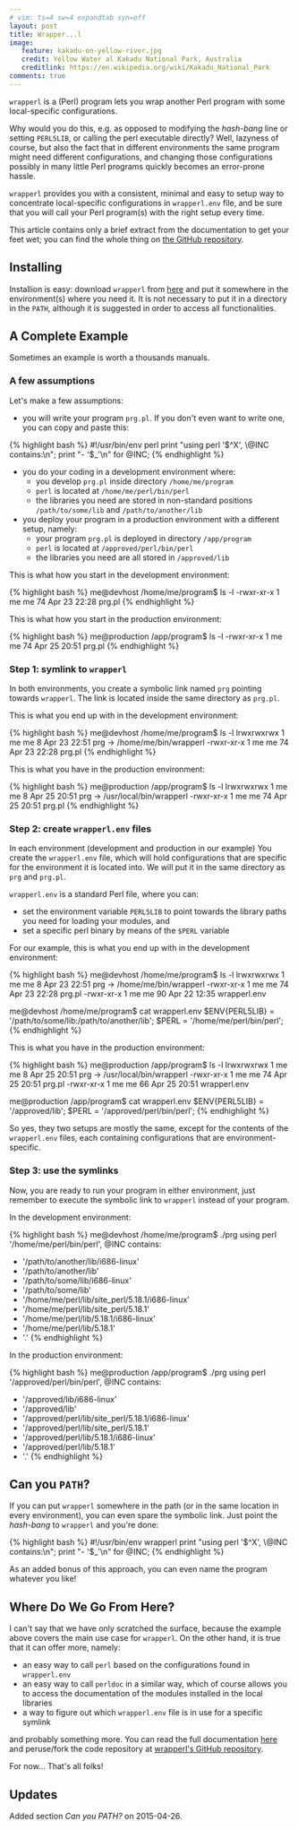 ```yaml
---
# vim: ts=4 sw=4 expandtab syn=off
layout: post
title: Wrapper...l
image:
   feature: kakadu-on-yellow-river.jpg
   credit: Yellow Water al Kakadu National Park, Australia
   creditlink: https://en.wikipedia.org/wiki/Kakadu_National_Park
comments: true
---
```


`wrapperl` is a (Perl) program lets you wrap another Perl program
with some local-specific configurations.

Why would you do this, e.g. as opposed to modifying the
_hash-bang_ line or setting `PERL5LIB`, or calling the perl
executable directly? Well, lazyness of course, but also the fact
that in different environments the same program might need different
configurations, and changing those configurations possibly in many
little Perl programs quickly becomes an error-prone hassle.

`wrapperl` provides you with a consistent, minimal and easy to setup
way to concentrate local-specific configurations in
`wrapperl.env` file, and be sure
that you will call your Perl program(s) with the right setup every time.

This article contains only a brief extract from the documentation to
get your feet wet; you can find the whole thing on
[the GitHub repository][ghrepo].

[ghrepo]: https://github.com/polettix/wrapperl

## Installing

Installion is easy: download `wrapperl` from [here][rawcode]
and put it somewhere in the environment(s) where you need it. It is not
necessary to put it in a directory in the `PATH`, although it is
suggested in order to access all functionalities.

[rawcode]: https://raw.githubusercontent.com/polettix/wrapperl/master/wrapperl

## A Complete Example

Sometimes an example is worth a thousands manuals.

### A few assumptions

Let's make a few assumptions:

- you will write your program `prg.pl`. If
you don't even want to write one, you can copy and paste this:

{% highlight bash %}
#!/usr/bin/env perl
print "using perl '$^X', \@INC contains:\n";
print "- '$_'\n" for @INC;
{% endhighlight %}

- you do your coding in a development environment where:
    - you develop `prg.pl` inside directory `/home/me/program`
    - `perl` is located at `/home/me/perl/bin/perl`
    - the libraries you need are stored in non-standard positions
    `/path/to/some/lib` and `/path/to/another/lib`
- you deploy your program in a production environment with a different
  setup, namely:
    - your program `prg.pl` is deployed in directory `/app/program`
    - `perl` is located at `/approved/perl/bin/perl`
    - the libraries you need are all stored in `/approved/lib`

This is what how you start in the development environment:

{% highlight bash %}
me@devhost /home/me/program$ ls -l
-rwxr-xr-x 1 me me 74 Apr 23 22:28 prg.pl
{% endhighlight %}

This is what how you start in the production environment:

{% highlight bash %}
me@production /app/program$ ls -l
-rwxr-xr-x 1 me me 74 Apr 25 20:51 prg.pl
{% endhighlight %}

### Step 1: symlink to `wrapperl`

In both environments, you create a symbolic link named `prg`
pointing towards `wrapperl`. The link is located inside the same
directory as `prg.pl`.

This is what you end up with in the development environment:

{% highlight bash %}
me@devhost /home/me/program$ ls -l
lrwxrwxrwx 1 me me  8 Apr 23 22:51 prg -> /home/me/bin/wrapperl
-rwxr-xr-x 1 me me 74 Apr 23 22:28 prg.pl
{% endhighlight %}

This is what you have in the production environment:

{% highlight bash %}
me@production /app/program$ ls -l
lrwxrwxrwx 1 me me  8 Apr 25 20:51 prg -> /usr/local/bin/wrapperl
-rwxr-xr-x 1 me me 74 Apr 25 20:51 prg.pl
{% endhighlight %}

### Step 2: create `wrapperl.env` files

In each environment (development and production in our example)
You create the `wrapperl.env` file, which will hold configurations
that are specific for the environment it is located into.
We will put it in the same directory as `prg` and `prg.pl`.

`wrapperl.env` is a standard Perl file, where you can:

* set the environment variable `PERL5LIB` to point towards the
  library paths you need for loading your modules, and
* set a specific perl binary by means of the `$PERL` variable

For our example, this is what you end up with in the development
environment:

{% highlight bash %}
me@devhost /home/me/program$ ls -l
lrwxrwxrwx 1 me me  8 Apr 23 22:51 prg -> /home/me/bin/wrapperl
-rwxr-xr-x 1 me me 74 Apr 23 22:28 prg.pl
-rwxr-xr-x 1 me me 90 Apr 22 12:35 wrapperl.env

me@devhost /home/me/program$ cat wrapperl.env
$ENV{PERL5LIB} = '/path/to/some/lib:/path/to/another/lib';
$PERL = '/home/me/perl/bin/perl';
{% endhighlight %}

This is what you have in the production environment:

{% highlight bash %}
me@production /app/program$ ls -l
lrwxrwxrwx 1 me me  8 Apr 25 20:51 prg -> /usr/local/bin/wrapperl
-rwxr-xr-x 1 me me 74 Apr 25 20:51 prg.pl
-rwxr-xr-x 1 me me 66 Apr 25 20:51 wrapperl.env

me@production /app/program$ cat wrapperl.env
$ENV{PERL5LIB} = '/approved/lib';
$PERL = '/approved/perl/bin/perl';
{% endhighlight %}

So yes, they two setups are mostly the same, except for the contents
of the `wrapperl.env` files, each containing configurations that
are environment-specific.

### Step 3: use the symlinks

Now, you are ready to run your program in either environment, just
remember to execute the symbolic link to `wrapperl` instead of your
program.

In the development environment:

{% highlight bash %}
me@devhost /home/me/program$ ./prg
using perl '/home/me/perl/bin/perl', @INC contains:
- '/path/to/another/lib/i686-linux'
- '/path/to/another/lib'
- '/path/to/some/lib/i686-linux'
- '/path/to/some/lib'
- '/home/me/perl/lib/site_perl/5.18.1/i686-linux'
- '/home/me/perl/lib/site_perl/5.18.1'
- '/home/me/perl/lib/5.18.1/i686-linux'
- '/home/me/perl/lib/5.18.1'
- '.'
{% endhighlight %}

In the production environment:

{% highlight bash %}
me@production /app/program$ ./prg
using perl '/approved/perl/bin/perl', @INC contains:
- '/approved/lib/i686-linux'
- '/approved/lib'
- '/approved/perl/lib/site_perl/5.18.1/i686-linux'
- '/approved/perl/lib/site_perl/5.18.1'
- '/approved/perl/lib/5.18.1/i686-linux'
- '/approved/perl/lib/5.18.1'
- '.'
{% endhighlight %}

## Can you `PATH`?

If you can put `wrapperl` somewhere in the path (or in the same
location in every environment), you can even spare the symbolic
link. Just point the *hash-bang* to `wrapperl` and you're done:

{% highlight bash %}
#!/usr/bin/env wrapperl
print "using perl '$^X', \@INC contains:\n";
print "- '$_'\n" for @INC;
{% endhighlight %}

As an added bonus of this approach, you can even name the program
whatever you like!

## Where Do We Go From Here?

I can't say that we have only scratched the surface, because the
example above covers the main use case for `wrapperl`. On the other
hand, it is true that it can offer more, namely:

* an easy way to call `perl` based on the configurations found
  in `wrapperl.env`
* an easy way to call `perldoc` in a similar way, which of course
  allows you to access the documentation of the modules installed
  in the local libraries
* a way to figure out which `wrapperl.env` file is in use for a
  specific symlink

and probably something more. You can read the full documentation
[here][polettix] and peruse/fork the code repository
at [wrapperl's GitHub repository][ghrepo].

[polettix]: http://wrapperl.polettix.it

For now... That's all folks!

## Updates

Added section *Can you PATH?* on 2015-04-26.
